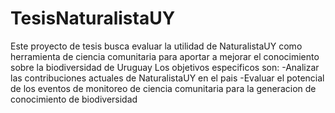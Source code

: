 # TesisNaturalistaUY

Este proyecto de tesis busca evaluar la utilidad de NaturalistaUY como herramienta de ciencia comunitaria para aportar a mejorar el conocimiento sobre la biodiversidad de Uruguay
Los objetivos especificos son:
-Analizar las contribuciones actuales de NaturalistaUY en el pais
-Evaluar el potencial de los eventos de monitoreo de ciencia comunitaria para la generacion de conocimiento de biodiversidad
